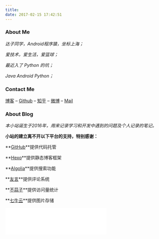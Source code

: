 ```yaml
---
title: 
date: 2017-02-15 17:42:51
---
```


### About Me



*达子同学，Android程序猿，坐标上海；*

*爱技术，爱生活，爱篮球；*

*最近入了  Python 的坑；*

*Java  Android  Python；*




### Contact Me



<a href="http://darrenfantasy.com/">博客</a>  –  <a href="https://github.com/darrenfantasy" target="_blank" rel="external">Github</a> –  <a href="https://www.zhihu.com/people/darren-78-24" target="_blank" rel="external">知乎</a> – <a href="http://weibo.com/Fantasy1112" target="_blank" rel="external">微博</a>  – <a href="mailto:yuanda.wang1993@gmail.com" target="_blank" rel="external">Mail</a>



### About Blog



*本小站诞生于2016年，用来记录学习和开发中遇到的问题及个人记录的笔记。*

**小站的建立离不开以下平台的支持，特别感谢：**

**<a href="https://github.com/" target="_blank">GitHub</a>**提供代码托管

**<a href="https://hexo.io/" target="_blank">Hexo</a>**提供静态博客框架

**<a href="https://www.algolia.com/" target="_blank">Algolia</a>**提供搜索功能

**<a href="http://www.uyan.cc/" target="_blank">友言</a>**提供评论系统

**<a href="http://busuanzi.ibruce.info/" target="_blank">不蒜子</a>**提供访问量统计

**<a href="http://www.qiniu.com/" target="_blank">七牛云</a>**提供图片存储









<iframe frameborder="no" border="0" marginwidth="0" marginheight="0" width=320 height=86 src="//music.163.com/outchain/player?type=2&id=27591444&auto=0&height=66"></iframe>



















